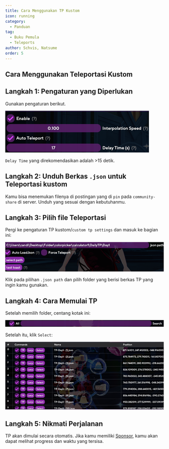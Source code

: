```yaml
---
title: Cara Menggunakan TP Kustom
icon: running
category:
  - Panduan
tag:
  - Buku Pemula
  - Teleports
author: Schvis, Natsume
order: 5
---
```


## Cara Menggunakan Teleportasi Kustom

## Langkah 1: Pengaturan yang Diperlukan

Gunakan pengaturan berikut.

![](/assets/images/docs/202312/teleport1.png)

`Delay Time` yang direkomendasikan adalah >15 detik.

## Langkah 2: Unduh Berkas `.json` untuk Teleportasi kustom

Kamu bisa menemukan filenya di postingan yang di `pin` pada `community-share` di server. Unduh yang sesuai dengan kebutuhanmu.

## Langkah 3: Pilih file Teleportasi

Pergi ke pengaturan TP kustom/`custom tp settings` dan masuk ke bagian ini:

![](/assets/images/docs/202312/teleport2.png)

Klik pada pilihan `.json path` dan pilih folder yang berisi berkas TP yang ingin kamu gunakan.

## Langkah 4: Cara Memulai TP

Setelah memilih folder, centang kotak ini:

![](/assets/images/docs/202312/teleport3.png)

Setelah itu, klik `Select`:

![](/assets/images/docs/202312/teleport4.png)

## Langkah 5: Nikmati Perjalanan

TP akan dimulai secara otomatis. Jika kamu memiliki [Sponsor](../start/sponsor.md), kamu akan dapat melihat progress dan waktu yang tersisa.

